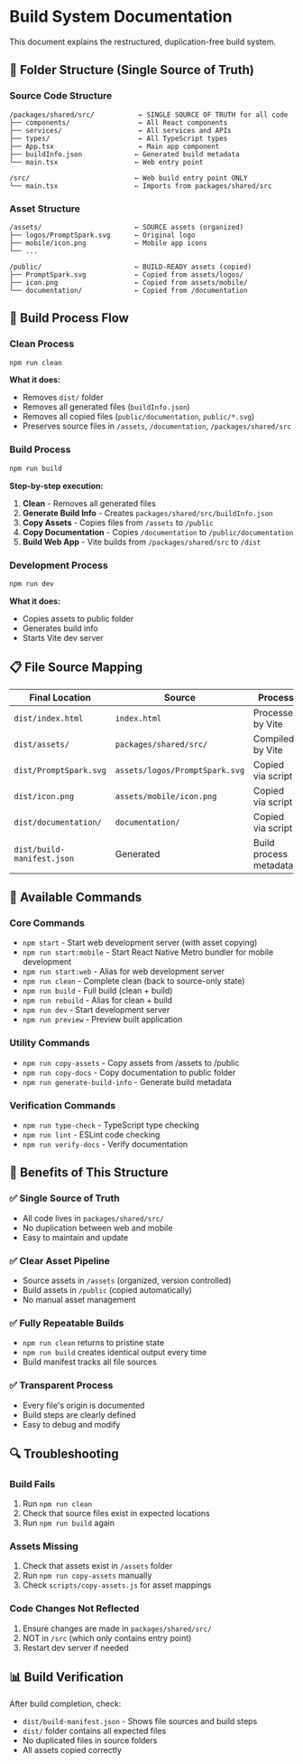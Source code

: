 # Build System Documentation

This document explains the restructured, duplication-free build system.

## 📁 Folder Structure (Single Source of Truth)

### **Source Code Structure**

```
/packages/shared/src/           ← SINGLE SOURCE OF TRUTH for all code
├── components/                 ← All React components
├── services/                   ← All services and APIs
├── types/                      ← All TypeScript types
├── App.tsx                     ← Main app component
├── buildInfo.json             ← Generated build metadata
└── main.tsx                   ← Web entry point

/src/                          ← Web build entry point ONLY
└── main.tsx                   ← Imports from packages/shared/src
```

### **Asset Structure**

```
/assets/                       ← SOURCE assets (organized)
├── logos/PromptSpark.svg      ← Original logo
├── mobile/icon.png            ← Mobile app icons
└── ...

/public/                       ← BUILD-READY assets (copied)
├── PromptSpark.svg            ← Copied from assets/logos/
├── icon.png                   ← Copied from assets/mobile/
└── documentation/             ← Copied from /documentation
```

## 🔄 Build Process Flow

### **Clean Process**

```bash
npm run clean
```

**What it does:**

- Removes `dist/` folder
- Removes all generated files (`buildInfo.json`)
- Removes all copied files (`public/documentation`, `public/*.svg`)
- Preserves source files in `/assets`, `/documentation`, `/packages/shared/src`

### **Build Process**

```bash
npm run build
```

**Step-by-step execution:**

1. **Clean** - Removes all generated files
2. **Generate Build Info** - Creates `packages/shared/src/buildInfo.json`
3. **Copy Assets** - Copies files from `/assets` to `/public`
4. **Copy Documentation** - Copies `/documentation` to `/public/documentation`
5. **Build Web App** - Vite builds from `/packages/shared/src` to `/dist`

### **Development Process**

```bash
npm run dev
```

**What it does:**

- Copies assets to public folder
- Generates build info
- Starts Vite dev server

## 📋 File Source Mapping

| Final Location | Source | Process |
|---|---|---|
| `dist/index.html` | `index.html` | Processed by Vite |
| `dist/assets/` | `packages/shared/src/` | Compiled by Vite |
| `dist/PromptSpark.svg` | `assets/logos/PromptSpark.svg` | Copied via script |
| `dist/icon.png` | `assets/mobile/icon.png` | Copied via script |
| `dist/documentation/` | `documentation/` | Copied via script |
| `dist/build-manifest.json` | Generated | Build process metadata |

## 🚀 Available Commands

### **Core Commands**

- `npm start` - Start web development server (with asset copying)
- `npm run start:mobile` - Start React Native Metro bundler for mobile development
- `npm run start:web` - Alias for web development server
- `npm run clean` - Complete clean (back to source-only state)
- `npm run build` - Full build (clean + build)
- `npm run rebuild` - Alias for clean + build
- `npm run dev` - Start development server
- `npm run preview` - Preview built application

### **Utility Commands**

- `npm run copy-assets` - Copy assets from /assets to /public
- `npm run copy-docs` - Copy documentation to public folder
- `npm run generate-build-info` - Generate build metadata

### **Verification Commands**

- `npm run type-check` - TypeScript type checking
- `npm run lint` - ESLint code checking
- `npm run verify-docs` - Verify documentation

## 🎯 Benefits of This Structure

### **✅ Single Source of Truth**

- All code lives in `packages/shared/src/`
- No duplication between web and mobile
- Easy to maintain and update

### **✅ Clear Asset Pipeline**

- Source assets in `/assets` (organized, version controlled)
- Build assets in `/public` (copied automatically)
- No manual asset management

### **✅ Fully Repeatable Builds**

- `npm run clean` returns to pristine state
- `npm run build` creates identical output every time
- Build manifest tracks all file sources

### **✅ Transparent Process**

- Every file's origin is documented
- Build steps are clearly defined
- Easy to debug and modify

## 🔍 Troubleshooting

### **Build Fails**

1. Run `npm run clean`
2. Check that source files exist in expected locations
3. Run `npm run build` again

### **Assets Missing**

1. Check that assets exist in `/assets` folder
2. Run `npm run copy-assets` manually
3. Check `scripts/copy-assets.js` for asset mappings

### **Code Changes Not Reflected**

1. Ensure changes are made in `packages/shared/src/`
2. NOT in `/src` (which only contains entry point)
3. Restart dev server if needed

## 📊 Build Verification

After build completion, check:

- `dist/build-manifest.json` - Shows file sources and build steps
- `dist/` folder contains all expected files
- No duplicated files in source folders
- All assets copied correctly
